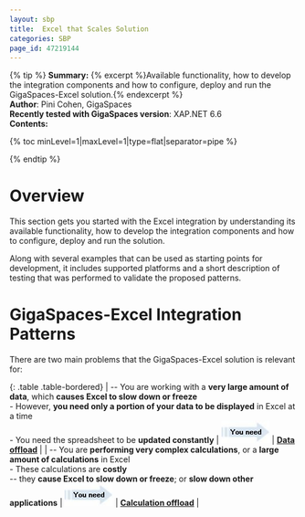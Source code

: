```yaml
---
layout: sbp
title:  Excel that Scales Solution
categories: SBP
page_id: 47219144
---
```


{% tip %}
**Summary:** {% excerpt %}Available functionality, how to develop the integration components and how to configure, deploy and run the GigaSpaces-Excel solution.{% endexcerpt %}<br/>
**Author**: Pini Cohen, GigaSpaces<br/>
**Recently tested with GigaSpaces version**: XAP.NET 6.6<br/>
**Contents:**<br/>

{% toc minLevel=1|maxLevel=1|type=flat|separator=pipe %}

{% endtip %}

# Overview

This section gets you started with the Excel integration by understanding its available functionality, how to develop the integration components and how to configure, deploy and run the solution.

Along with several examples that can be used as starting points for development, it includes supported platforms and a short description of testing that was performed to validate the proposed patterns.

# GigaSpaces-Excel Integration Patterns

There are two main problems that the GigaSpaces-Excel solution is relevant for:

{: .table .table-bordered}
| -- You are working with a **very large amount of data**, which **causes Excel to slow down or freeze** <br/> - However, **you need only a portion of your data to be displayed** in Excel at a time <br/> - You need the spreadsheet to be **updated constantly** | ![blue_arrow2.jpg](/attachment_files/sbp/blue_arrow2.jpg) | **[Data offload](./data-offload---gigaspaces-excel-integration.html)** |
| -- You are **performing very complex calculations**, or a **large amount of calculations** in Excel <br/> - These calculations are **costly** <br/> -- they **cause Excel to slow down or freeze**; or **slow down other applications** | ![blue_arrow2.jpg](/attachment_files/sbp/blue_arrow2.jpg) | **[Calculation offload](./calculation-offload---gigaspaces-excel-integration.html)** |

